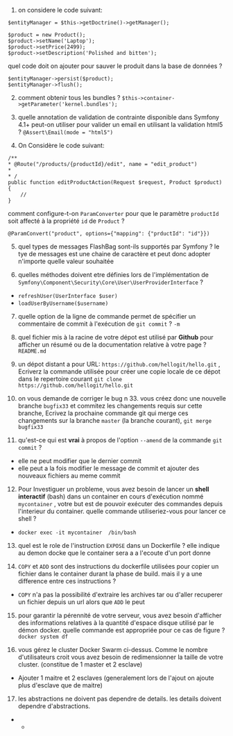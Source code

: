 1. on considere le code suivant:

```
$entityManager = $this->getDoctrine()->getManager();

$product = new Product();
$product->setName('Laptop');
$product->setPrice(2499);
$product->setDescription('Polished and bitten');
```

quel code doit on ajouter pour sauver le produit dans la base de données ?

```
$entityManager->persist($product);
$entityManager->flush();
```

2. comment obtenir tous les bundles ?
`$this->container->getParameter('kernel.bundles');`

3. quelle annotation de validation de contrainte disponible dans Symfony 4.1+ peut-on utiliser pour valider un email en utilisant la validation html5 ?
`@Assert\Email(mode = "html5")`

4. On Considère le code suivant:
```
/**
* @Route("/products/{productId}/edit", name = "edit_product")
*
* /
public function editProductAction(Request $request, Product $product)
{
	//
}
```
comment configure-t-on `ParamConverter` pour que le paramètre `productId` soit affecté à la propriété `id` de `Product` ? 

`@ParamConvert("product", options={"mapping": {"prductId": "id"}})`

5. quel types de messages FlashBag sont-ils supportés par Symfony ?
le tye de messages est une chaine de caractère et peut donc adopter n'importe quelle valeur souhaitée

6. quelles méthodes doivent etre définies lors de l'implémentation de `Symfony\Component\Security\Core\User\UserProviderInterface` ?
* `refreshUser(UserInterface $user)`
* `loadUserByUsername($username)`

7. quelle option de la ligne de commande permet de spécifier un commentaire de commit à l'exécution de `git commit` ?
`-m`

8. quel fichier mis à la racine de votre dépot est utilisé par **Github** pour afficher un résumé ou de la documentation relative à votre page ?
`README.md`

9. un dépot distant a pour URL: `https://github.com/hellogit/hello.git` , Ecriverz la commande utilisée pour créer une copie locale de ce dépot dans le repertoire courant
`git clone https://github.com/hellogit/hello.git`

10. on vous demande de corriger le bug n 33. vous créez donc une nouvelle branche `bugfix33` et commitez les changements requis sur cette branche, Ecrivez la prochaine commande git qui merge ces changements sur la branche `master` (la branche courant),
`git merge bugfix33`

11. qu'est-ce qui  est **vrai** à propos de l'option `--amend` de la commande `git commit` ?
* elle ne peut modifier que le dernier commit
* elle peut a la fois modifier le message de commit et ajouter des nouveaux fichiers au meme commit

12. Pour Investiguer un probleme, vous avez besoin de lancer un **shell interactif**  (bash) dans un container en cours d'exécution  nommé `mycontainer` , votre but est de pouvoir exécuter des commandes  depuis l'interieur du container. quelle commande utiliseriez-vous pour lancer ce shell ?
* `docker exec -it mycontainer  /bin/bash`

13. quel est le role de l'instruction `EXPOSE` dans un Dockerfile ?
elle indique au demon docke que le container sera a a l'ecoute d'un port donne

14. `COPY` et `ADD` sont des instructions du dockerfile utilisées pour copier un fichier dans le container durant la phase de build. mais il y a une difference entre ces instructions ?
* `COPY` n'a pas la possibilité d'extraire les archives tar  ou d'aller recuperer un fichier depuis un url alors que `ADD` le peut

15. pour garantir la pérennité de votre serveur, vous avez besoin d'afficher des informations relatives à la quantité d'espace disque utilisé par le démon docker. quelle commande est appropriée pour ce cas de figure ?
`docker system df`

16. vous gérez le cluster Docker Swarm ci-dessus. Comme le nombre d'utilisateurs croit vous avez besoin de redimensionner la taille de votre cluster. (constitue de 1 master et 2 esclave)
* Ajouter 1 maitre et 2 esclaves (generalement lors de l'ajout on ajoute plus d'esclave que de maitre)

17. les abstractions ne doivent pas dependre de details. les details doivent dependre d'abstractions.
* *

